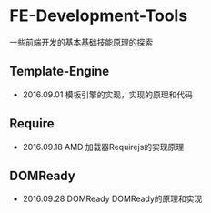# FE-Development-Tools
一些前端开发的基本基础技能原理的探索

## Template-Engine
- 2016.09.01
模板引擎的实现，实现的原理和代码

## Require
- 2016.09.18
AMD 加载器Requirejs的实现原理

## DOMReady
- 2016.09.28
DOMReady DOMReady的原理和实现
